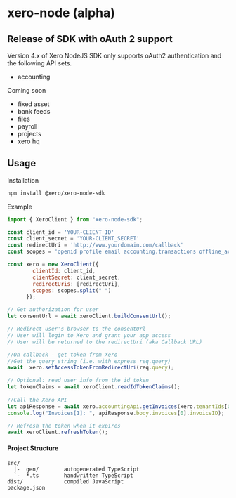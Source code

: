 # xero-node (alpha)

## Release of SDK with oAuth 2 support
Version 4.x of Xero NodeJS SDK only supports oAuth2 authentication and the following API sets.
* accounting

Coming soon
* fixed asset 
* bank feeds 
* files 
* payroll
* projects
* xero hq


## Usage
Installation
```sh
npm install @xero/xero-node-sdk
```
Example
```js
import { XeroClient } from "xero-node-sdk";

const client_id = 'YOUR-CLIENT_ID'
const client_secret = 'YOUR-CLIENT_SECRET'
const redirectUri = 'http://www.yourdomain.com/callback'
const scopes = 'openid profile email accounting.transactions offline_access'

const xero = new XeroClient({
        clientId: client_id,
        clientSecret: client_secret,
        redirectUris: [redirectUri],
        scopes: scopes.split(" ")
      });

// Get authorization for user
let consentUrl = await xeroClient.buildConsentUrl();

// Redirect user's browser to the consentUrl
// User will login to Xero and grant your app access
// User will be returned to the redirectUri (aka Callback URL)

//On callback - get token from Xero
//Get the query string (i.e. with express req.query)
await  xero.setAccessTokenFromRedirectUri(req.query);

// Optional: read user info from the id token
let tokenClaims = await xeroClient.readIdTokenClaims();
  
//Call the Xero API
let apiResponse = await xero.accountingApi.getInvoices(xero.tenantIds[0]);
console.log("Invoices[1]: ", apiResponse.body.invoices[0].invoiceID);

// Refresh the token when it expires
await xeroClient.refreshToken();
```


#### Project Structure
```
src/
  |-  gen/        autogenerated TypeScript
  `-  *.ts        handwritten TypeScript
dist/             compiled JavaScript
package.json
```
